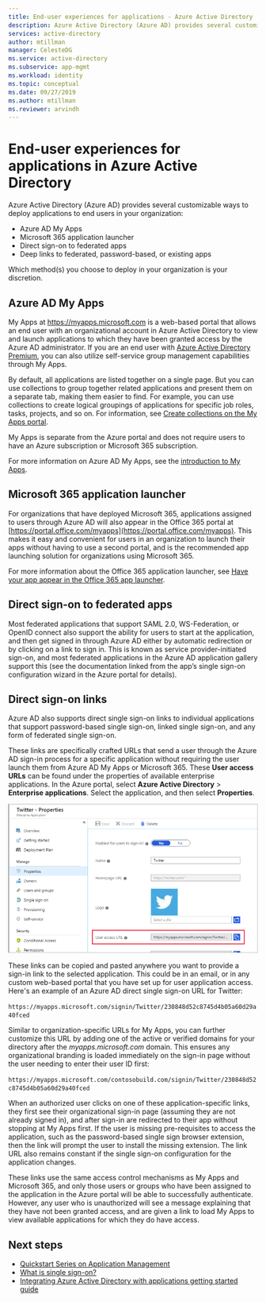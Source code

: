 ```yaml
---
title: End-user experiences for applications - Azure Active Directory
description: Azure Active Directory (Azure AD) provides several customizable ways to deploy applications to end users in your organization.
services: active-directory
author: mtillman
manager: CelesteDG
ms.service: active-directory
ms.subservice: app-mgmt
ms.workload: identity
ms.topic: conceptual
ms.date: 09/27/2019
ms.author: mtillman
ms.reviewer: arvindh
---
```


# End-user experiences for applications in Azure Active Directory

Azure Active Directory (Azure AD) provides several customizable ways to deploy applications to end users in your organization:

* Azure AD My Apps
* Microsoft 365 application launcher
* Direct sign-on to federated apps
* Deep links to federated, password-based, or existing apps

Which method(s) you choose to deploy in your organization is your discretion.

## Azure AD My Apps

My Apps at https://myapps.microsoft.com is a web-based portal that allows an end user with an organizational account in Azure Active Directory to view and launch applications to which they have been granted access by the Azure AD administrator. If you are an end user with [Azure Active Directory Premium](https://azure.microsoft.com/pricing/details/active-directory/), you can also utilize self-service group management capabilities through My Apps.

By default, all applications are listed together on a single page. But you can use collections to group together related applications and present them on a separate tab, making them easier to find. For example, you can use collections to create logical groupings of applications for specific job roles, tasks, projects, and so on. For information, see [Create collections on the My Apps portal](access-panel-collections.md). 

My Apps is separate from the Azure portal and does not require users to have an Azure subscription or Microsoft 365 subscription.

For more information on Azure AD My Apps, see the [introduction to My Apps](../user-help/my-apps-portal-end-user-access.md).

## Microsoft 365 application launcher

For organizations that have deployed Microsoft 365, applications assigned to users through Azure AD will also appear in the Office 365 portal at [https://portal.office.com/myapps](https://portal.office.com/myapps). This makes it easy and convenient for users in an organization to launch their apps without having to use a second portal, and is the recommended app launching solution for organizations using Microsoft 365.

For more information about the Office 365 application launcher, see [Have your app appear in the Office 365 app launcher](/previous-versions/office/office-365-api/).

## Direct sign-on to federated apps

Most federated applications that support SAML 2.0, WS-Federation, or OpenID connect also support the ability for users to start at the application, and then get signed in through Azure AD either by automatic redirection or by clicking on a link to sign in. This is known as service provider-initiated sign-on, and most federated applications in the Azure AD application gallery support this (see the documentation linked from the app’s single sign-on configuration wizard in the Azure portal for details).

## Direct sign-on links

Azure AD also supports direct single sign-on links to individual applications that support password-based single sign-on, linked single sign-on, and any form of federated single sign-on.

These links are specifically crafted URLs that send a user through the Azure AD sign-in process for a specific application without requiring the user launch them from Azure AD My Apps or Microsoft 365. These **User access URLs** can be found under the properties of available enterprise applications. In the Azure portal, select **Azure Active Directory** > **Enterprise applications**. Select the application, and then select **Properties**.

![Example of the User access URL in Twitter properties](media/end-user-experiences/direct-sign-on-link.png)

These links can be copied and pasted anywhere you want to provide a sign-in link to the selected application. This could be in an email, or in any custom web-based portal that you have set up for user application access. Here's an example of an Azure AD direct single sign-on URL for Twitter:

`https://myapps.microsoft.com/signin/Twitter/230848d52c8745d4b05a60d29a40fced`

Similar to organization-specific URLs for My Apps, you can further customize this URL by adding one of the active or verified domains for your directory after the *myapps.microsoft.com* domain. This ensures any organizational branding is loaded immediately on the sign-in page without the user needing to enter their user ID first:

`https://myapps.microsoft.com/contosobuild.com/signin/Twitter/230848d52c8745d4b05a60d29a40fced`

When an authorized user clicks on one of these application-specific links, they first see their organizational sign-in page (assuming they are not already signed in), and after sign-in are redirected to their app without stopping at My Apps first. If the user is missing pre-requisites to access the application, such as the password-based single sign browser extension, then the link will prompt the user to install the missing extension. The link URL also remains constant if the single sign-on configuration for the application changes.

These links use the same access control mechanisms as My Apps and Microsoft 365, and only those users or groups who have been assigned to the application in the Azure portal will be able to successfully authenticate. However, any user who is unauthorized will see a message explaining that they have not been granted access, and are given a link to load My Apps to view available applications for which they do have access.

## Next steps

* [Quickstart Series on Application Management](view-applications-portal.md)
* [What is single sign-on?](what-is-single-sign-on.md)
* [Integrating Azure Active Directory with applications getting started guide](plan-an-application-integration.md)